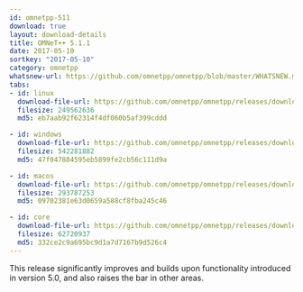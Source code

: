 ```yaml
---
id: omnetpp-511
download: true
layout: download-details
title: OMNeT++ 5.1.1
date: 2017-05-10
sortkey: "2017-05-10"
category: omnetpp
whatsnew-url: https://github.com/omnetpp/omnetpp/blob/master/WHATSNEW.md#omnet-511-may-2017
tabs:
- id: linux
  download-file-url: https://github.com/omnetpp/omnetpp/releases/download/omnetpp-5.1.1/omnetpp-5.1.1-src-linux.tgz
  filesize: 249562636
  md5: eb7aab92f62314f4df060b5af399cddd

- id: windows
  download-file-url: https://github.com/omnetpp/omnetpp/releases/download/omnetpp-5.1.1/omnetpp-5.1.1-src-windows.zip
  filesize: 542281882
  md5: 47f047884595eb5899fe2cb56c111d9a

- id: macos
  download-file-url: https://github.com/omnetpp/omnetpp/releases/download/omnetpp-5.1.1/omnetpp-5.1.1-src-macosx.tgz
  filesize: 293787253
  md5: 09702381e63d0659a588cf8fba245c46

- id: core
  download-file-url: https://github.com/omnetpp/omnetpp/releases/download/omnetpp-5.1.1/omnetpp-5.1.1-src-core.tgz
  filesize: 62720937
  md5: 332ce2c9a695bc9d1a7d7167b9d526c4
---
```


This release significantly improves and builds upon functionality introduced in
version 5.0, and also raises the bar in other areas.
